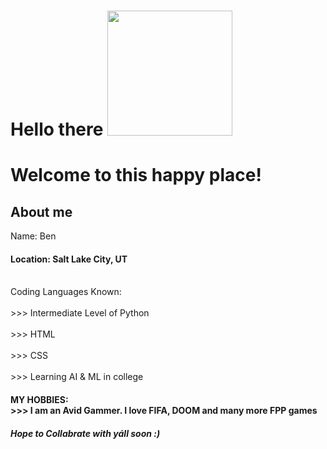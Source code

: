 <h1> Hello there <img src="https://media.tenor.com/jeEg-0Lw_48AAAAj/hi-mickey.gif" width="200px"> <h1>


Welcome to this happy place!
 <h2> About me </h2
<h3> Name: Ben </h3>
<h4>Location: Salt Lake City, UT</h4>
  
  
 
  
  <br>Coding Languages Known:</br> <br> >>> Intermediate Level of Python</br>
                            <br> >>> HTML</br>
                             <br>>>> CSS</br>
                             <br> >>> Learning AI & ML in college </br>
                       
 <h4> MY HOBBIES:
<br> >>> I am an Avid Gammer. I love FIFA, DOOM and many more FPP games </br>
  <h5> Hope to Collabrate with yáll soon :)  </h5>



